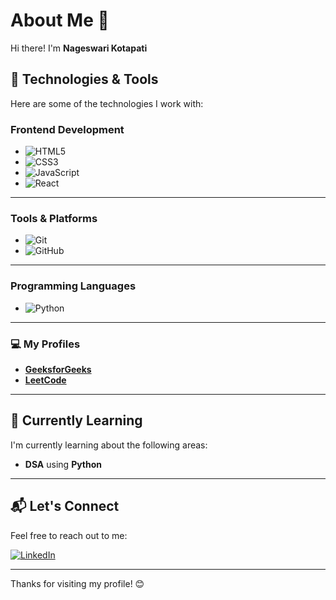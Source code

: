 # About Me 👋

Hi there! I'm **Nageswari Kotapati**

## 🚀 Technologies & Tools

Here are some of the technologies I work with:

### Frontend Development
- ![HTML5](https://img.shields.io/badge/-HTML5-E34F26?style=for-the-badge&logo=html5&logoColor=fff)
- ![CSS3](https://img.shields.io/badge/-CSS3-1572B6?style=for-the-badge&logo=css3&logoColor=fff)
- ![JavaScript](https://img.shields.io/badge/-JavaScript-F7DF1E?style=for-the-badge&logo=javascript&logoColor=000)
- ![React](https://img.shields.io/badge/-React-61DAFB?style=for-the-badge&logo=react&logoColor=000)

---

### Tools & Platforms
- ![Git](https://img.shields.io/badge/-Git-F05032?style=for-the-badge&logo=git&logoColor=fff)
- ![GitHub](https://img.shields.io/badge/-GitHub-181717?style=for-the-badge&logo=github&logoColor=fff)

---

### Programming Languages
- ![Python](https://img.shields.io/badge/-Python-3776AB?style=for-the-badge&logo=python&logoColor=fff)


---
### 💻 My Profiles

- [**GeeksforGeeks**](https://www.geeksforgeeks.org/user/nageswari_k/)
- [**LeetCode**](https://leetcode.com/u/naawg00/)



---

## 🌱 Currently Learning

I'm currently learning about the following areas:

- **DSA** using **Python**

---

## 📬 Let's Connect

Feel free to reach out to me:

[![LinkedIn](https://img.shields.io/badge/LinkedIn-0077B5?style=flat-square&logo=linkedin&logoColor=white)](https://www.linkedin.com/in/k-nageswari-79643133b/)

---

Thanks for visiting my profile! 😊



